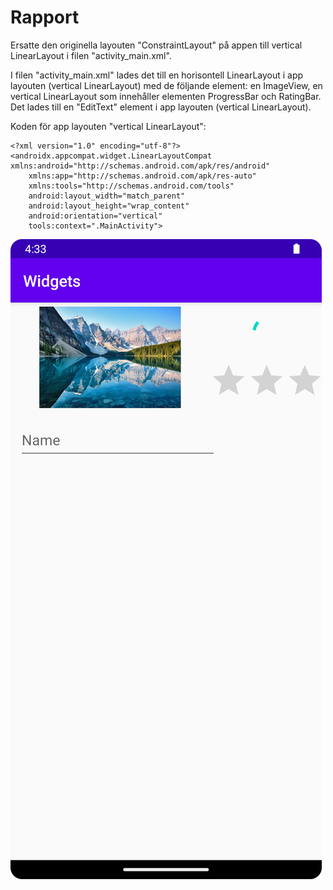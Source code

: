 
# Rapport
Ersatte den originella layouten "ConstraintLayout" på appen till vertical LinearLayout i filen "activity_main.xml". 

I filen "activity_main.xml" lades det till en horisontell LinearLayout i app layouten (vertical LinearLayout) med
de följande element: en ImageView, en vertical LinearLayout som innehåller elementen ProgressBar och RatingBar. 
Det lades till en "EditText" element i app layouten (vertical LinearLayout).

Koden för app layouten "vertical LinearLayout":
```
<?xml version="1.0" encoding="utf-8"?>
<androidx.appcompat.widget.LinearLayoutCompat xmlns:android="http://schemas.android.com/apk/res/android"
    xmlns:app="http://schemas.android.com/apk/res-auto"
    xmlns:tools="http://schemas.android.com/tools"
    android:layout_width="match_parent"
    android:layout_height="wrap_content"
    android:orientation="vertical"
    tools:context=".MainActivity">
```
![](LayoutScreenShot.png)

